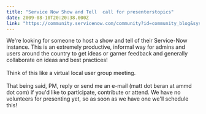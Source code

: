```yaml
---
title: "Service Now Show and Tell  call for presenterstopics"
date: 2009-08-10T20:20:38.000Z
link: "https://community.servicenow.com/community?id=community_blog&sys_id=80bda6a9dbd0dbc01dcaf3231f9619ab"
---
```

<p>We're looking for someone to host a show and tell of their Service-Now instance. This is an extremely productive, informal way for admins and users around the country to get ideas or garner feedback and generally collaborate on ideas and best practices!<br /><br />Think of this like a virtual local user group meeting.<br /><br />That being said, PM, reply or send me an e-mail (matt dot beran at ammd dot com) if you'd like to participate, contribute or attend. We have no volunteers for presenting yet, so as soon as we have one we'll schedule this!</p>
